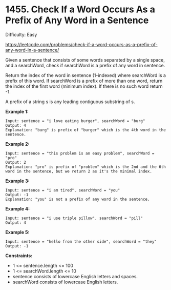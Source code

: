 # 1455. Check If a Word Occurs As a Prefix of Any Word in a Sentence

Difficulty: Easy

https://leetcode.com/problems/check-if-a-word-occurs-as-a-prefix-of-any-word-in-a-sentence/

Given a sentence that consists of some words separated by a single space, and a searchWord, check if searchWord is a prefix of any word in sentence.

Return the index of the word in sentence (1-indexed) where searchWord is a prefix of this word. If searchWord is a prefix of more than one word, return the index of the first word (minimum index). If there is no such word return -1.

A prefix of a string s is any leading contiguous substring of s.

**Example 1:**
```
Input: sentence = "i love eating burger", searchWord = "burg"
Output: 4
Explanation: "burg" is prefix of "burger" which is the 4th word in the sentence.
```

**Example 2:**
```
Input: sentence = "this problem is an easy problem", searchWord = "pro"
Output: 2
Explanation: "pro" is prefix of "problem" which is the 2nd and the 6th word in the sentence, but we return 2 as it's the minimal index.
```

**Example 3:**
```
Input: sentence = "i am tired", searchWord = "you"
Output: -1
Explanation: "you" is not a prefix of any word in the sentence.
```

**Example 4:**
```
Input: sentence = "i use triple pillow", searchWord = "pill"
Output: 4
```

**Example 5:**
```
Input: sentence = "hello from the other side", searchWord = "they"
Output: -1
```

**Constraints:**

* 1 <= sentence.length <= 100
* 1 <= searchWord.length <= 10
* sentence consists of lowercase English letters and spaces.
* searchWord consists of lowercase English letters.
